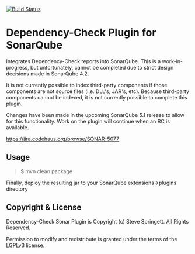 [![Build Status](https://travis-ci.org/stevespringett/dependency-check-sonar-plugin.svg?branch=master)](https://travis-ci.org/stevespringett/dependency-check-sonar-plugin)

Dependency-Check Plugin for SonarQube
================================

Integrates Dependency-Check reports into SonarQube. This is a work-in-progress,
but unfortunately, cannot be completed due to strict design decisions made in
SonarQube 4.2.

It is not currently possible to index third-party components if those components
are not source files (i.e. DLL's, JAR's, etc). Because third-party components cannot
be indexed, it is not currently possible to complete this plugin.

Changes have been made in the upcoming SonarQube 5.1 release to allow for this 
functionality. Work on the plugin will continue when an RC is available.

https://jira.codehaus.org/browse/SONAR-5077

Usage
-

> $ mvn clean package

Finally, deploy the resulting jar to your SonarQube extensions->plugins directory

Copyright & License
-

Dependency-Check Sonar Plugin is Copyright (c) Steve Springett. All Rights Reserved.

Permission to modify and redistribute is granted under the terms of the [LGPLv3] license.

  [LGPLv3]: http://www.gnu.org/licenses/lgpl.txt
